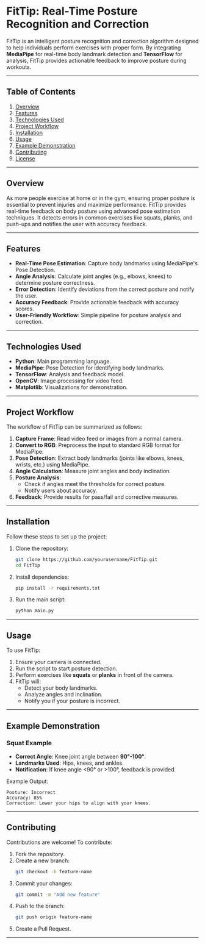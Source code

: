 ﻿# FitTip: Real-Time Posture Recognition and Correction

FitTip is an intelligent posture recognition and correction algorithm designed to help individuals perform exercises with proper form. By integrating **MediaPipe** for real-time body landmark detection and **TensorFlow** for analysis, FitTip provides actionable feedback to improve posture during workouts.

---

## Table of Contents
1. [Overview](#overview)
2. [Features](#features)
3. [Technologies Used](#technologies-used)
4. [Project Workflow](#project-workflow)
5. [Installation](#installation)
6. [Usage](#usage)
7. [Example Demonstration](#example-demonstration)
8. [Contributing](#contributing)
9. [License](#license)

---

## Overview
As more people exercise at home or in the gym, ensuring proper posture is essential to prevent injuries and maximize performance. FitTip provides real-time feedback on body posture using advanced pose estimation techniques. It detects errors in common exercises like squats, planks, and push-ups and notifies the user with accuracy feedback.

---

## Features
- **Real-Time Pose Estimation**: Capture body landmarks using MediaPipe's Pose Detection.
- **Angle Analysis**: Calculate joint angles (e.g., elbows, knees) to determine posture correctness.
- **Error Detection**: Identify deviations from the correct posture and notify the user.
- **Accuracy Feedback**: Provide actionable feedback with accuracy scores.
- **User-Friendly Workflow**: Simple pipeline for posture analysis and correction.

---

## Technologies Used
- **Python**: Main programming language.
- **MediaPipe**: Pose Detection for identifying body landmarks.
- **TensorFlow**: Analysis and feedback model.
- **OpenCV**: Image processing for video feed.
- **Matplotlib**: Visualizations for demonstration.

---

## Project Workflow
The workflow of FitTip can be summarized as follows:

1. **Capture Frame**: Read video feed or images from a normal camera.
2. **Convert to RGB**: Preprocess the input to standard RGB format for MediaPipe.
3. **Pose Detection**: Extract body landmarks (joints like elbows, knees, wrists, etc.) using MediaPipe.
4. **Angle Calculation**: Measure joint angles and body inclination.
5. **Posture Analysis**:
   - Check if angles meet the thresholds for correct posture.
   - Notify users about accuracy.
6. **Feedback**: Provide results for pass/fail and corrective measures.

---

## Installation
Follow these steps to set up the project:

1. Clone the repository:
   ```bash
   git clone https://github.com/yourusername/FitTip.git
   cd FitTip
   ```

2. Install dependencies:
   ```bash
   pip install -r requirements.txt
   ```

3. Run the main script:
   ```bash
   python main.py
   ```

---

## Usage
To use FitTip:
1. Ensure your camera is connected.
2. Run the script to start posture detection.
3. Perform exercises like **squats** or **planks** in front of the camera.
4. FitTip will:
   - Detect your body landmarks.
   - Analyze angles and inclination.
   - Notify you if your posture is incorrect.

---

## Example Demonstration
### Squat Example
- **Correct Angle**: Knee joint angle between **90°-100°**.
- **Landmarks Used**: Hips, knees, and ankles.
- **Notification**: If knee angle <90° or >100°, feedback is provided.

Example Output:
```
Posture: Incorrect
Accuracy: 85%
Correction: Lower your hips to align with your knees.
```

---

## Contributing
Contributions are welcome! To contribute:
1. Fork the repository.
2. Create a new branch:
   ```bash
   git checkout -b feature-name
   ```
3. Commit your changes:
   ```bash
   git commit -m "Add new feature"
   ```
4. Push to the branch:
   ```bash
   git push origin feature-name
   ```
5. Create a Pull Request.

---

